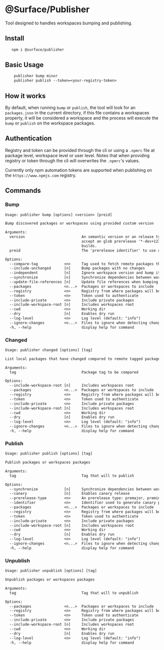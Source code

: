 # @Surface/Publisher

Tool designed to handles workspaces bumping and publishing.

## Install

```txt
   npm i @surface/publisher
```

## Basic Usage

```txt
    publisher bump minor
    publisher publish --token=<your-registry-token>
```

## How it works

By default, when running `bump` or `publish`, the tool will look for an `packages.json` in the current directory, if this file contains a workspaces property, it will be considered a workspace and the process will execute the `bump` or `publish` on the workspace packages.

## Authentication

Registry and token can be provided through the cli or using a `.npmrc` file at package level, workspace level or user level. Notes that when providing registry or token through the cli will overwrites the `.npmrc`'s values.

Currently only npm automation tokens are supported when publishing on the `https://www.npmjs.com` registry.

## Commands

### Bump

```txt
Usage: publisher bump [options] <version> [preid]

Bump discovered packages or workspaces using provided custom version

Arguments:
  version                          An semantic version or an release type: major, minor, patch, premajor, preminor, prepatch, prerelease. Also can
                                   accept an glob prerelease '*-dev+123' to override just the prerelease part of the version. Useful for canary
                                   builds.
  preid                            The 'prerelease identifier' to use as a prefix for the 'prerelease' part of a semver. Like the rc in 1.2.0-rc.8

Options:
  --compare-tag            <n>     Tag used to fetch remote packages that will be matched against local packages
  --include-unchanged      [n]     Bump packages with no changes
  --independent            [n]     Ignore workspace version and bump itself
  --synchronize            [n]     Synchronize dependencies between workspace packages after bumping
  --update-file-references [n]     Update file references when bumping
  --packages               <n...>  Packages or workspaces to include
  --registry               <n>     Registry from where packages will be unpublished
  --token                  <n>     Token used to authenticate
  --include-private        <n>     Include private packages
  --include-workspace-root [n]     Includes workspaces root
  --cwd                    <n>     Working dir
  --dry                    [n]     Enables dry run
  --log-level              <n>     Log level (default: "info")
  --ignore-changes         <n...>  Files to ignore when detecting changes
  -h, --help                       display help for command
```

### Changed

```txt
Usage: publisher changed [options] [tag]

List local packages that have changed compared to remote tagged package.

Arguments:
  tag                              Package tag to be compared

Options:
  --include-workspace-root [n]     Includes workspaces root
  --packages               <n...>  Packages or workspaces to include
  --registry               <n>     Registry from where packages will be unpublished
  --token                  <n>     Token used to authenticate
  --include-private        <n>     Include private packages
  --include-workspace-root [n]     Includes workspaces root
  --cwd                    <n>     Working dir
  --dry                    [n]     Enables dry run
  --log-level              <n>     Log level (default: "info")
  --ignore-changes         <n...>  Files to ignore when detecting changes
  -h, --help                       display help for command
```

### Publish

```txt
Usage: publisher publish [options] [tag]

Publish packages or workspaces packages

Arguments:
  tag                              Tag that will to publish

Options:
  --synchronize            [n]     Synchronize dependencies between workspace packages before publishing
  --canary                 [n]     Enables canary release
  --prerelease-type        <n>     An prerelease type: premajor, preminor, prepatch, prerelease
  --identifier             <n>     Identifier used to generate canary prerelease
  --packages               <n...>  Packages or workspaces to include
  --registry               <n>     Registry from where packages will be unpublished
  --token                  <n>     Token used to authenticate
  --include-private        <n>     Include private packages
  --include-workspace-root [n]     Includes workspaces root
  --cwd                    <n>     Working dir
  --dry                    [n]     Enables dry run
  --log-level              <n>     Log level (default: "info")
  --ignore-changes         <n...>  Files to ignore when detecting changes
  -h, --help                       display help for command
```

### Unpublish

```txt
Usage: publisher unpublish [options] [tag]

Unpublish packages or workspaces packages

Arguments:
  tag                              Tag that will to unpublish

Options:
  --packages               <n...>  Packages or workspaces to include
  --registry               <n>     Registry from where packages will be unpublished
  --token                  <n>     Token used to authenticate
  --include-private        <n>     Include private packages
  --include-workspace-root [n]     Includes workspaces root
  --cwd                    <n>     Working dir
  --dry                    [n]     Enables dry run
  --log-level              <n>     Log level (default: "info")
  -h, --help                       display help for command
```
